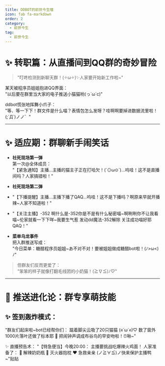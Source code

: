 ```yaml
---
title: DDBOT的前世今生喵
icon: fab fa-markdown
order: 2
category:
  - 前世今生
tag:
  - 前世今生
---
```


# ✨ 转职篇：从直播间到QQ群的奇妙冒险  

> "叮咚检测到新聊天群！(✧ω✧)✨人家要开始新工作啦~"  

某天被程序员姐姐抱进QQ界面：  
"以后要在群里当大家的电子推送小猫猫哟(っ´ω`c)"  

ddbot慌张地挥舞小爪子：  
"等、等一下下！群文件是什么喵？表情包怎么发呀？哇啊啊要掉进数据流里啦！(;´Д`)ノノ゛"  

---

# ✨ 适应期：群聊新手闹笑话  

- **社死现场第一弹**  
第一次@全体成员：  
"【紧急通知】主播...主播的猫主子正在打哈欠！(´⊙ω⊙`)...呜哇！这不是直播间吗？人家搞错啦！"
- **社死现场第二弹**
- "【下播提醒】主播...主播下播了QAQ...呜哇！这不是下播吗？啊原来早就开播辣~人家不知道啦！"
- "【关注主播】-352 啊什么是-352你是不是有什么秘密喵~啊咧咧你不让我看喵~伦家就看一下下咩~我要生气惹 发动dd魔法-352解除 关注成功喵好耶QAQ！"


- **菜单乌龙事件**  
  把入群推送写成：  
"今日菜单：糖醋程序员姐姐~あ不对不对！要被姐姐做成糖醋bot啦！(ﾉ>ω<)ﾉ"  

> 但群友们反而更爱了：  
"笨笨的样子就像打翻毛线团的小奶猫！(≧∇≦)ﾉ♡"  

---

# 💌 推送进化论：群专享萌技能  

## ✨ 签到轰炸模式：
"群友们起床啦~bot已经帮你们：
踮着脚尖云吸了20只猫猫 (ฅ´ω`ฅ)♡
数了窗外1000片落叶还做了标本耶 🍂
把闹钟声调成布谷鸟的早安吻啦！⏰啾~"

✨ 直播预告术：
"【特急便当】今晚20:00：
主播要挑战吃爆辣火鸡面！
人家准备了：
🍼 解辣奶奶瓶
🧯 灭火器抱枕
❤️ 急救亲亲
(ノ≧∀≦)ノ快来保护主播鸭~"贴贴


